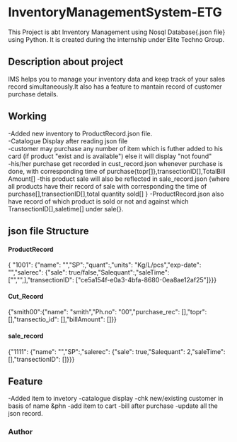 # InventoryManagementSystem-ETG
This Project is abt Inventory Management using Nosql Database{.json file} using Python. It is created during the internship under Elite Techno Group.   

## Description about project
IMS helps you to manage your inventory data and keep track of your sales record simultaneously.It also has a feature to mantain record of customer purchase details.

## Working
-Added new inventory to ProductRecord.json file. </br>
-Catalogue Display after reading json file </br>
-customer may purchase any number of item which is futher added to his card (if product "exist and is available") else it will display "not found" </br>
-his/her purchase get recorded in cust_record.json whenever purchase is done, with corresponding time of purchase{topr[]},transectionID[],TotalBill Amount[]
-this product sale will also be reflected in sale_record.json {where all products have their record of sale with corresponding the time of purchase[],transectionID[],total quantity sold[] }
-ProductRecord.json also have record of which product is sold or not and against which TransectionID[],saletime[] under sale{}.

## json file Structure
#### ProductRecord
{ "1001": {"name": "","SP":,"quant":,"units": "Kg/L/pcs","exp-date": "","salerec": {"sale": true/false,"Salequant":,"saleTime":["","",],"transectionID": ["ce5a154f-e0a3-4bfa-8680-0ea8ae12af25"]}}}
#### Cut_Record
{"smith00":{"name": "smith","Ph.no": "00","purchase_rec": [],"topr": [],"transectio_id": [],"billAmount": []}}
#### sale_record
{"1111": {"name": "","SP":,"salerec": {"sale": true,"Salequant": 2,"saleTime": [],"transectionID": []}}}

## Feature
-Added item to invetory
-catalogue display
-chk new/existing customer in basis of name &phn
-add item to cart
-bill after purchase
-update all the json record.

### Author

